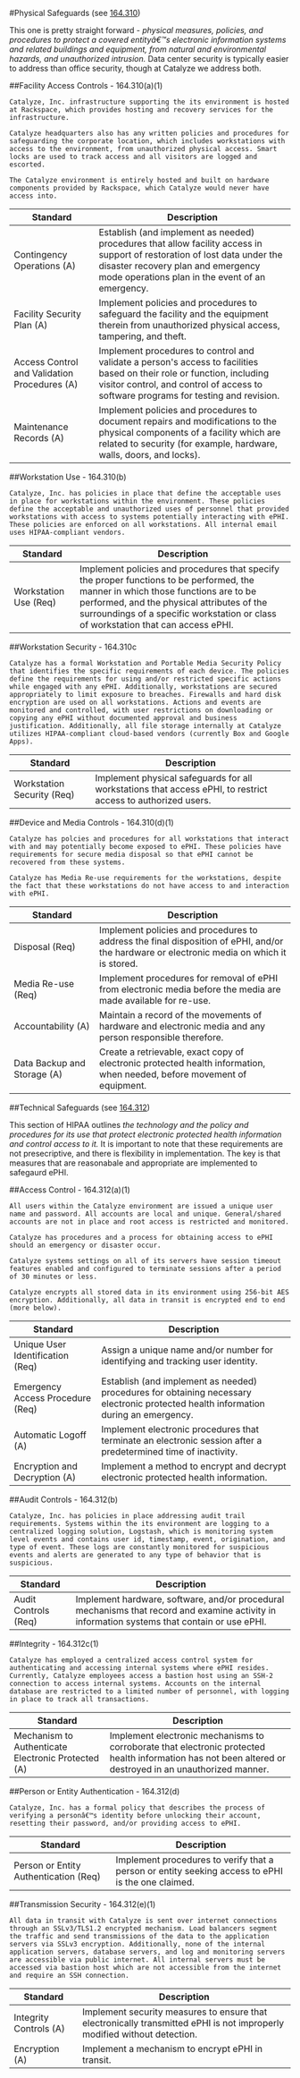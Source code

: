 #Physical Safeguards (see <a href="http://www.hhs.gov/ocr/privacy/hipaa/administrative/securityrule/physsafeguards.pdf">164.310</a>)

This one is pretty straight forward - *physical measures, policies, and procedures to protect a covered entityâ€™s electronic information systems and related buildings and equipment, from natural and environmental hazards, and unauthorized intrusion.* Data center security is typically easier to address than office security, though at Catalyze we address both.

##Facility Access Controls - 164.310(a)(1)

```
Catalyze, Inc. infrastructure supporting the its environment is hosted at Rackspace, which provides hosting and recovery services for the infrastructure.

Catalyze headquarters also has any written policies and procedures for safeguarding the corporate location, which includes workstations with access to the environment, from unauthorized physical access. Smart locks are used to track access and all visitors are logged and escorted.

The Catalyze environment is entirely hosted and built on hardware components provided by Rackspace, which Catalyze would never have access into.
```

Standard | Description
--------- | -----------
Contingency Operations (A) | Establish (and implement as needed) procedures that allow facility access in support of restoration of lost data under the disaster recovery plan and emergency mode operations plan in the event of an emergency.
Facility Security Plan (A) | Implement policies and procedures to safeguard the facility and the equipment therein from unauthorized physical access, tampering, and theft.
Access Control and Validation Procedures (A) | Implement procedures to control and validate a person's access to facilities based on their role or function, including visitor control, and control of access to software programs for testing and revision.
Maintenance Records (A) | Implement policies and procedures to document repairs and modifications to the physical components of a facility which are related to security (for example, hardware, walls, doors, and locks).

##Workstation Use - 164.310(b)

```
Catalyze, Inc. has policies in place that define the acceptable uses in place for workstations within the environment. These policies define the acceptable and unauthorized uses of personnel that provided workstations with access to systems potentially interacting with ePHI. These policies are enforced on all workstations. All internal email uses HIPAA-compliant vendors.
```

Standard | Description
--------- | -----------
Workstation Use (Req) | Implement policies and procedures that specify the proper functions to be performed, the manner in which those functions are to be performed, and the physical attributes of the surroundings of a specific workstation or class of workstation that can access ePHI.

##Workstation Security - 164.310c

```
Catalyze has a formal Workstation and Portable Media Security Policy that identifies the specific requirements of each device. The policies define the requirements for using and/or restricted specific actions while engaged with any ePHI. Additionally, workstations are secured appropriately to limit exposure to breaches. Firewalls and hard disk encryption are used on all workstations. Actions and events are monitored and controlled, with user restrictions on downloading or copying any ePHI without documented approval and business justification. Additionally, all file storage internally at Catalyze utilizes HIPAA-compliant cloud-based vendors (currently Box and Google Apps).
```

Standard | Description
--------- | -----------
Workstation Security (Req) | Implement physical safeguards for all workstations that access ePHI, to restrict access to authorized users.

##Device and Media Controls - 164.310(d)(1)

```
Catalyze has polcies and procedures for all workstations that interact with and may potentially become exposed to ePHI. These policies have requirements for secure media disposal so that ePHI cannot be recovered from these systems.

Catalyze has Media Re-use requirements for the workstations, despite the fact that these workstations do not have access to and interaction with ePHI.
```

Standard | Description
--------- | -----------
Disposal (Req) | Implement policies and procedures to address the final disposition of ePHI, and/or the hardware or electronic media on which it is stored.
Media Re-use (Req) | Implement procedures for removal of ePHI from electronic media before the media are made available for re-use.
Accountability (A) | Maintain a record of the movements of hardware and electronic media and any person responsible therefore.
Data Backup and Storage (A) | Create a retrievable, exact copy of electronic protected health information, when needed, before movement of equipment.

##Technical Safeguards (see <a href="http://www.hhs.gov/ocr/privacy/hipaa/administrative/securityrule/techsafeguards.pdf">164.312</a>)

This section of HIPAA outlines *the technology and the policy and procedures for its use that protect electronic protected health information and control access to it.* It is important to note that these requirements are not presecriptive, and there is flexibility in implementation. The key is that measures that are reasonabale and appropriate are implemented to safegaurd ePHI.

##Access Control - 164.312(a)(1)

```
All users within the Catalyze environment are issued a unique user name and password. All accounts are local and unique. General/shared accounts are not in place and root access is restricted and monitored.

Catalyze has procedures and a process for obtaining access to ePHI should an emergency or disaster occur.

Catalyze systems settings on all of its servers have session timeout features enabled and configured to terminate sessions after a period of 30 minutes or less.

Catalyze encrypts all stored data in its environment using 256-bit AES encryption. Additionally, all data in transit is encrypted end to end (more below).
```

Standard | Description
--------- | -----------
Unique User Identification (Req) | Assign a unique name and/or number for identifying and tracking user identity.
Emergency Access Procedure (Req) | Establish (and implement as needed) procedures for obtaining necessary electronic protected health information during an emergency.
Automatic Logoff (A) | Implement electronic procedures that terminate an electronic session after a predetermined time of inactivity.
Encryption and Decryption (A) | Implement a method to encrypt and decrypt electronic protected health information.

##Audit Controls - 164.312(b)

```
Catalyze, Inc. has policies in place addressing audit trail requirements. Systems within the its environment are logging to a centralized logging solution, Logstash, which is monitoring system level events and contains user id, timestamp, event, origination, and type of event. These logs are constantly monitored for suspicious events and alerts are generated to any type of behavior that is suspicious.
```

Standard | Description
--------- | -----------
Audit Controls (Req) | Implement hardware, software, and/or procedural mechanisms that record and examine activity in information systems that contain or use ePHI.

##Integrity - 164.312c(1)

```
Catalyze has employed a centralized access control system for authenticating and accessing internal systems where ePHI resides. Currently, Catalyze employees access a bastion host using an SSH-2 connection to access internal systems. Accounts on the internal database are restricted to a limited number of personnel, with logging in place to track all transactions.
```

Standard | Description
--------- | -----------
Mechanism to Authenticate Electronic Protected (A) | Implement electronic mechanisms to corroborate that electronic protected health information has not been altered or destroyed in an unauthorized manner.

##Person or Entity Authentication - 164.312(d)

```
Catalyze, Inc. has a formal policy that describes the process of verifying a personâ€™s identity before unlocking their account, resetting their password, and/or providing access to ePHI.
```

Standard | Description
--------- | -----------
Person or Entity Authentication (Req) | Implement procedures to verify that a person or entity seeking access to ePHI is the one claimed.

##Transmission Security - 164.312(e)(1)

```
All data in transit with Catalyze is sent over internet connections through an SSLv3/TLS1.2 encrypted mechanism. Load balancers segment the traffic and send transmissions of the data to the application servers via SSLv3 encryption. Additionally, none of the internal application servers, database servers, and log and monitoring servers are accessible via public internet. All internal servers must be accessed via bastion host which are not accessible from the internet and require an SSH connection.
```

Standard | Description
--------- | -----------
Integrity Controls (A) | Implement security measures to ensure that electronically transmitted ePHI is not improperly modified without detection.
Encryption (A) | Implement a mechanism to encrypt ePHI in transit.

